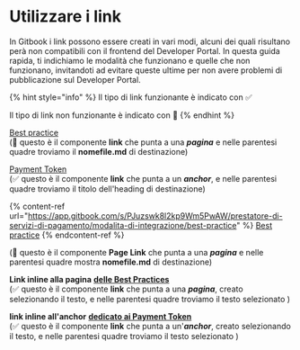 # Utilizzare i link



In Gitbook i link possono essere creati in vari modi, alcuni dei quali risultano perà non compatibili con il frontend del Developer Portal. In questa guida rapida, ti indichiamo le modalità che funzionano e quelle che non funzionano, invitandoti ad evitare queste ultime per non avere problemi di pubblicazione sul Developer Portal.

{% hint style="info" %}
Il tipo di link funzionante è indicato con ✅

Il tipo di link non funzionante è indicato con 🔴&#x20;
{% endhint %}

[Best practice](https://app.gitbook.com/s/PJuzswk8l2kp9Wm5PwAW/prestatore-di-servizi-di-pagamento/modalita-di-integrazione/best-practice "mention") \
(🔴 questo è il componente **link** che punta a una _**pagina**_ e nelle parentesi quadre troviamo il **nomefile.md** di destinazione)



[Payment Token](https://app.gitbook.com/s/PJuzswk8l2kp9Wm5PwAW/prestatore-di-servizi-di-pagamento/modalita-di-integrazione/best-practice#title-text "mention") \
(✅ questo è il componente **link** che punta a un _**anchor**_, e nelle parentesi quadre troviamo il titolo dell'heading di destinazione)



{% content-ref url="https://app.gitbook.com/s/PJuzswk8l2kp9Wm5PwAW/prestatore-di-servizi-di-pagamento/modalita-di-integrazione/best-practice" %}
[Best practice](https://app.gitbook.com/s/PJuzswk8l2kp9Wm5PwAW/prestatore-di-servizi-di-pagamento/modalita-di-integrazione/best-practice)
{% endcontent-ref %}

(🔴 questo è il componente **Page Link** che punta a una _**pagina**_ e nelle parentesi quadre mostra **nomefile.md** di destinazione)



**Link inline alla pagina** [**delle Best Practices**](https://app.gitbook.com/s/PJuzswk8l2kp9Wm5PwAW/prestatore-di-servizi-di-pagamento/modalita-di-integrazione/best-practice)\
(✅ questo è il componente **link** che punta a una _**pagina**_, creato selezionando il testo, e nelle parentesi quadre troviamo il testo selezionato )&#x20;



**link inline all'anchor** [**dedicato ai Payment Token**](https://app.gitbook.com/s/PJuzswk8l2kp9Wm5PwAW/prestatore-di-servizi-di-pagamento/modalita-di-integrazione/best-practice#title-text) \
(✅ questo è il componente **link** che punta a un'_**anchor**_, creato selezionando il testo, e nelle parentesi quadre troviamo il testo selezionato )&#x20;

